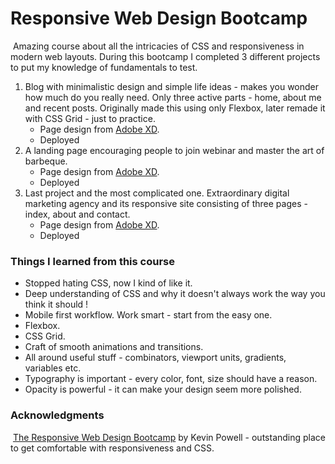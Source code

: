 # Responsive Web Design Bootcamp



​     Amazing course about all the intricacies of CSS and responsiveness in modern web layouts. During this bootcamp I completed 3 different projects to put my knowledge of fundamentals to test.

1. Blog with minimalistic design and simple life ideas - makes you wonder how much do you really need. Only three active parts - home, about me and recent posts. Originally made this using only Flexbox, later remade it with CSS Grid - just to practice.
   - Page design from [Adobe XD](https://xd.adobe.com/spec/75d448ea-569a-4b7e-721b-9bbd3b2b97b9-03e5/grid "Simple life design").
   - Deployed
2. A landing page encouraging people to join webinar and master the art of barbeque.
   - Page design from [Adobe XD](https://xd.adobe.com/spec/3bcaad42-bd8a-415e-6274-08b282cfb769-4dfb/grid "Become a BBQ master design").
   - Deployed
3. Last project and the most complicated one. Extraordinary digital marketing agency and its responsive site consisting of three pages - index, about and contact.
   - Page design from [Adobe XD](https://xd.adobe.com/spec/f255d364-6d5e-4aaf-7703-6f8d0a398281-8464/grid "Jake&Elwood design").
   - Deployed



### Things I learned from this course

- Stopped hating CSS, now I kind of like it.
- Deep understanding of CSS and why it doesn't always work the way you think it should !
- Mobile first workflow. Work smart - start from the easy one.
- Flexbox.
- CSS Grid.
- Craft of smooth animations and transitions.
- All around useful stuff - combinators, viewport units, gradients, variables etc.
- Typography is important - every color, font, size should have a reason.
- Opacity is powerful - it can make your design seem more polished.



### Acknowledgments

​     [The Responsive Web Design Bootcamp](https://scrimba.com/course/gresponsive/ "Check it out on a new interactive learning platform - Scrimba") by Kevin Powell - outstanding place to get comfortable with responsiveness and CSS.

